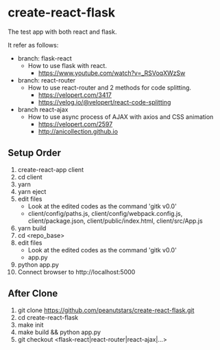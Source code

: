 # create-react-flask

The test app with both react and flask.

It refer as follows:
  + branch: flask-react
    + How to use flask with react.
      + https://www.youtube.com/watch?v=_RSVoqXWzSw
  + branch: react-router 
    + How to use react-router and 2 methods for code splitting.
      + https://velopert.com/3417
      + https://velog.io/@velopert/react-code-splitting
  + branch react-ajax
    + How to use async process of AJAX with axios and CSS animation
      + https://velopert.com/2597
      + http://anicollection.github.io


## Setup Order

1. create-react-app client
2. cd client
3. yarn
4. yarn eject
5. edit files
    + Look at the edited codes as the command 'gitk v0.0'
    + client/config/paths.js, client/config/webpack.config.js, client/package.json, client/public/index.html, client/src/App.js
6. yarn build
7. cd <repo_base>
8. edit files
    + Look at the edited codes as the command 'gitk v0.0'
    + app.py 
9. python app.py
10. Connect browser to http://localhost:5000


## After Clone

1. git clone https://github.com/peanutstars/create-react-flask.git
2. cd create-react-flask
3. make init
4. make build && python app.py
5. git checkout <flask-react|react-router|react-ajax|...>
